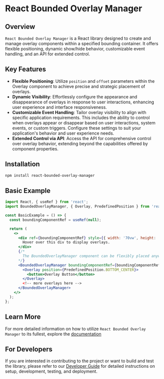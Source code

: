 # React Bounded Overlay Manager

## Overview

`React Bounded Overlay Manager` is a React library designed to create and manage overlay components within a specified bounding container. It offers flexible positioning, dynamic show/hide behavior, customizable event handling, and an API for extended control.

## Key Features

- **Flexible Positioning**: Utilize `position` and `offset` parameters within the Overlay component to achieve precise and strategic placement of overlays.
- **Dynamic Visibility**: Effortlessly configure the appearance and disappearance of overlays in response to user interactions, enhancing user experience and interface responsiveness.
- **Customizable Event Handling**: Tailor overlay visibility to align with specific application requirements. This includes the ability to control when overlays appear or disappear based on user interactions, system events, or custom triggers. Configure these settings to suit your application's behavior and user experience needs.
- **Extended Control via API**: Access the API for comprehensive control over overlay behavior, extending beyond the capabilities offered by component properties.

## Installation

```bash
npm install react-bounded-overlay-manager
```

## Basic Example

```jsx
import React, { useRef } from 'react';
import BoundedOverlayManager, { Overlay, PredefinedPosition } from 'react-bounded-overlay-manager';

const BasicExample = () => {
  const boundingComponentRef = useRef(null);

  return (
    <>
      <div ref={boundingComponentRef} style={{ width: '70vw', height: '50vh', border: '1px solid black' }}>
        Hover over this div to display overlays.
      </div>
      {/* 
        The BoundedOverlayManager component can be flexibly placed anywhere within the React component tree of your application's JSX. Its internal logic will handle the actual rendering location of overlays, ensuring consistent functionality regardless of its position in the JSX. 
      */}
      <BoundedOverlayManager boundingComponentRef={boundingComponentRef}>
        <Overlay position={PredefinedPosition.BOTTOM_CENTER}>
          <button>Overlay Button</button>
        </Overlay>
        <!-- more overlays here -->
      </BoundedOverlayManager>
    </>
  );
};
```

## Learn More
For more detailed information on how to utilize `React Bounded Overlay Manager` to its fullest, explore the [documentation](https://metincansiper.github.io/react-bounded-overlay-manager)

## For Developers
If you are interested in contributing to the project or want to build and test the library, please refer to our [Developer Guide](./readme_supplements/DEVELOPER_GUIDE.md) for detailed instructions on setup, development, testing, and deployment.